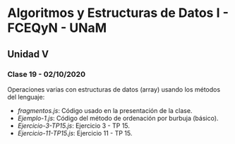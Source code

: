 # Algoritmos y Estructuras de Datos I - FCEQyN - UNaM

## Unidad V

### Clase 19 - 02/10/2020

Operaciones varias con estructuras de datos (array) usando los métodos del lenguaje:

* _fragmentos.js_: Código usado en la presentación de la clase.
* _Ejemplo-1.js_: Código del método de ordenación por burbuja (básico).
* _Ejercicio-3-TP15.js_: Ejercicio 3 - TP 15.
* _Ejercicio-11-TP15.js_: Ejercicio 11 - TP 15.
